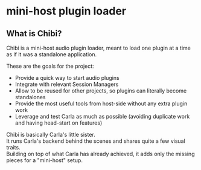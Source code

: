 # mini-host plugin loader

What is Chibi?
---------------

Chibi is a mini-host audio plugin loader, meant to load one plugin at a time as if it was a standalone application.  

These are the goals for the project:
 - Provide a quick way to start audio plugins
 - Integrate with relevant Session Managers
 - Allow to be reused for other projects, so plugins can literally become standalones
 - Provide the most useful tools from host-side without any extra plugin work
 - Leverage and test Carla as much as possible (avoiding duplicate work and having head-start on features)

Chibi is basically Carla's little sister.  
It runs Carla's backend behind the scenes and shares quite a few visual traits.  
Building on top of what Carla has already achieved, it adds only the missing pieces for a "mini-host" setup.


